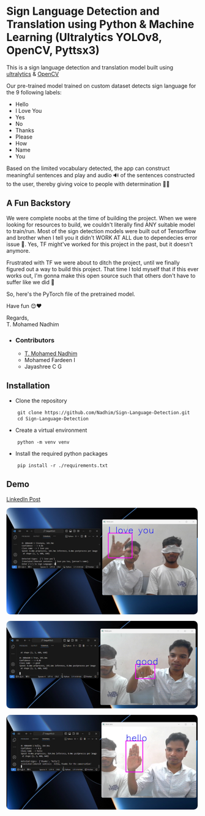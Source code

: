 
# Sign Language Detection and Translation using Python & Machine Learning (Ultralytics YOLOv8, OpenCV, Pyttsx3)

This is a sign language detection and translation model built using 
[ultralytics](https://github.com/ultralytics/ultralytics)
& [OpenCV](https://github.com/opencv/opencv)

Our pre-trained model trained on custom dataset detects sign language for the 9 following labels:
<ul>
    <li>Hello</li>
    <li>I Love You</li>
    <li>Yes</li>
    <li>No</li>
    <li>Thanks</li>
    <li>Please</li>
    <li>How</li>
    <li>Name</li>
    <li>You</li>
</ul>

Based on the limited vocabulary detected, the app can construct meaningful sentences and play and audio 🔊 of the sentences constructed to the user, thereby giving voice to people with determination 💪🏻 

## A Fun Backstory
We were complete noobs at the time of building the project. When we were looking for resources to build, we couldn't literally find ANY suitable model to train/run. Most of the sign detection models were built out of Tensorflow and brother when I tell you it didn't WORK AT ALL due to dependecies error issue 😤. Yes, TF might've worked for this project in the past, but it doesn't anymore. 

Frustrated with TF we were about to ditch the project, until we finally figured out a way to build this project. That time I told myself that if this ever works out, I'm gonna make this open source such that others don't have to suffer like we did 🗿

So, here's the PyTorch file of the pretrained model. 

Have fun 😊❤️

Regards,<br>
T. Mohamed Nadhim 




- ### Contributors
    - [T. Mohamed Nadhim]("https://linkedin.com/in/mohamed-nadhim")
    - Mohamed Fardeen I
    - Jayashree C G




## Installation

- Clone the repository

```git
    git clone https://github.com/Nadhim/Sign-Language-Detection.git
    cd Sign-Language-Detection
```

- Create a virtual environment
```git 
    python -m venv venv
```


- Install the required python packages

```git 
    pip install -r ./requirements.txt
```

## Demo
[LinkedIn Post]("https://www.linkedin.com/posts/mohamed-nadhim_machinelearning-ai-signlanguage-activity-7201996303717867521-YiDh?utm_source=share&utm_medium=member_desktop")

<img src="assets/demo.png" alt="demo" style="width:500px; border-radius:10px;"/>
<p></p>
<img src="assets/demo2.png" alt="demo" style="width:500px; border-radius:10px;"/>
<p></p>
<img src="assets/demo3.png" alt="demo" style="width:500px; border-radius:10px;"/>
    
